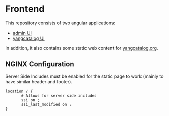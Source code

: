 # Frontend

This repository consists of two angular applications:
- [admin UI](https://github.com/YangCatalog/frontend/tree/master/admin-ui)
- [yangcatalog UI](https://github.com/YangCatalog/frontend/tree/master/yangcatalog-ui)

In addition, it also contains some static web content for [yangcatalog.org](https://yangcatalog.org/).

## NGINX Configuration

Server Side Includes must be enabled for the static page to work (mainly to have similar header and footer).

```
location / {
       # Allows for server side includes
       ssi on ;
       ssi_last_modified on ;
}
```

